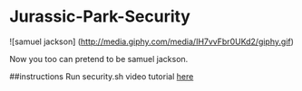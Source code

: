 # Jurassic-Park-Security
![samuel jackson]
(http://media.giphy.com/media/IH7vvFbr0UKd2/giphy.gif)

Now you too can pretend to be samuel jackson.

##instructions
Run security.sh video tutorial [here](https://www.youtube.com/watch?v=RfiQYRn7fBg)
